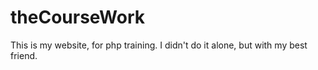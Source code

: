 # theCourseWork
This is my website, for php training. I didn't do it alone, but with my best friend.
